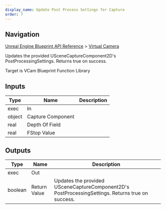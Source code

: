 ```yaml
---
display_name: Update Post Process Settings for Capture
order: 7
---
```

## Navigation

[Unreal Engine Blueprint API Reference](https://dev.epicgames.com/documentation/en-us/unreal-engine/BlueprintAPI) > [Virtual Camera](https://dev.epicgames.com/documentation/en-us/unreal-engine/BlueprintAPI/VirtualCamera_1)

Updates the provided USceneCaptureComponent2D's PostProcessingSettings. Returns true on success.

Target is VCam Blueprint Function Library

## Inputs

| Type | Name | Description |
| --- | --- | --- |
| exec | In |  |
| object | Capture Component |  |
| real | Depth Of Field |  |
| real | FStop Value |  |

## Outputs

| Type | Name | Description |
| --- | --- | --- |
| exec | Out |  |
| boolean | Return Value | Updates the provided USceneCaptureComponent2D's PostProcessingSettings. Returns true on success. |
